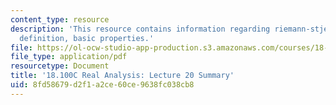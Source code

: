 ```yaml
---
content_type: resource
description: 'This resource contains information regarding riemann-stjeltjes integral:
  definition, basic properties.'
file: https://ol-ocw-studio-app-production.s3.amazonaws.com/courses/18-100c-real-analysis-fall-2012/8fd58679d2f1a2ce60ce9638fc038cb8_MIT18_100CF12_l20sum.pdf
file_type: application/pdf
resourcetype: Document
title: '18.100C Real Analysis: Lecture 20 Summary'
uid: 8fd58679-d2f1-a2ce-60ce-9638fc038cb8
---
```

